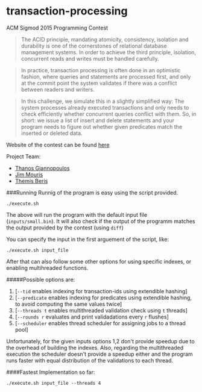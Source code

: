 # transaction-processing
ACM Sigmod 2015 Programming Contest

> The ACID principle, mandating atomicity, consistency, isolation and durability is one of the cornerstones of relational database management systems. In order to achieve the third principle, isolation, concurrent reads and writes must be handled carefully.

> In practice, transaction processing is often done in an optimistic fashion, where queries and statements are processed first, and only at the commit point the system validates if there was a conflict between readers and writers.

> In this challenge, we simulate this in a slightly simplified way: The system processes already executed transactions and only needs to check efficiently whether concurrent queries conflict with them. So, in short: we issue a list of insert and delete statements and your program needs to figure out whether given predicates match the inserted or deleted data.

Website of the contest can be found [here](http://db.in.tum.de/sigmod15contest/task.html)

Project Team:
- [Thanos Giannopoulos](https://github.com/thanosgn)
- [Jim Mouris](https://github.com/jimouris) 
- [Themis Beris](https://github.com/ThemisB)

###Running
Runnig of the program is easy using the script provided.


  ```
  ./execute.sh
  ```
  
The above will run the program with the default input file (`inputs/small.bin`).
It will also check if the output of the programm matches the output provided by the contest (using `diff`)
  
You can specify the input in the first arguement of the script, like:
  
```
./execute.sh input_file
```

After that can also follow some other options for using specific indexes, or enabling multihreaded functions.
  
#####Possible  options are:
  1. [`--tid` enables indexing for transaction-ids using extendible hashing]
  2. [`--predicate` enables indexing for predicates using extendible hashing, to avoid computing the same values twice]
  3. [`--threads t` enables multithreaded validation check using `t` threads]
  4. [`--rounds r` evaluates and print validadations every `r` flushes]
  5. [`--scheduler` enables thread scheduler for assigning jobs to a thread pool]


  
Unfortunately, for the given inputs options 1,2 don't provide speedup due to the overhead of building the indexes.
Also, regarding the multithreaded execution the scheduler doesn't provide a speedup either and the program runs faster with 
equal distribution of the validations to each thread.
  
####Fastest Implementation so far:

```
./execute.sh input_file --threads 4
```
